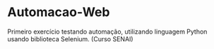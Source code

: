 # Automacao-Web
Primeiro exercício testando automação, utilizando linguagem Python usando biblioteca Selenium. (Curso SENAI)
